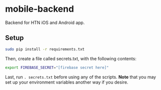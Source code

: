 mobile-backend
==============

Backend for HTN iOS and Android app.

Setup
-----

```bash
sudo pip install -r requirements.txt
```

Then, create a file called secrets.txt, with the following contents:

```bash
export FIREBASE_SECRET="[firebase secret here]"
```

Last, run `. secrets.txt` before using any of the scripts. **Note** that
you may set up your environment variables another way if you desire.

